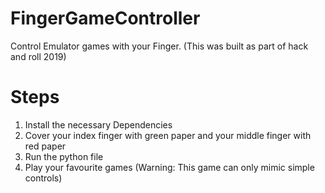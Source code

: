 # FingerGameController
Control Emulator games with your Finger. 
(This was built as part of hack and roll 2019)

# Steps
1. Install the necessary Dependencies
2. Cover your index finger with green paper and your middle finger with red paper
3. Run the python file
4. Play your favourite games (Warning: This game can only mimic simple controls)
